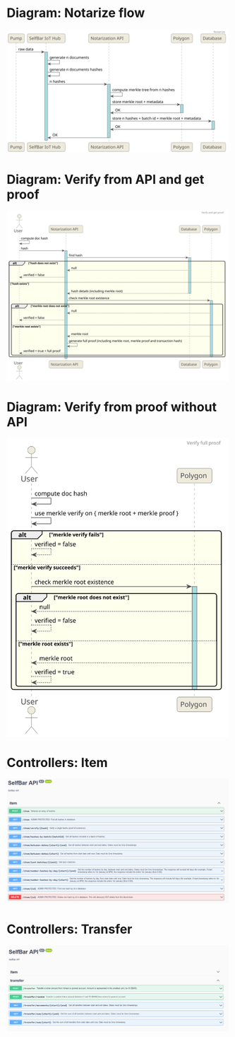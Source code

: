 # Diagram: Notarize flow
<img src="./diagrams/notarize/notarize.svg" />

# Diagram: Verify from API and get proof
<img src="./diagrams/verify/verify-without-proof.svg" />

# Diagram: Verify from proof without API
<img src="./diagrams/verify/verify-with-proof.svg" />

# Controllers: Item
<img src="./controllers/selfbar-swagger-item.png" />

# Controllers: Transfer
<img src="./controllers/selfbar-swagger-transfer.png" />

